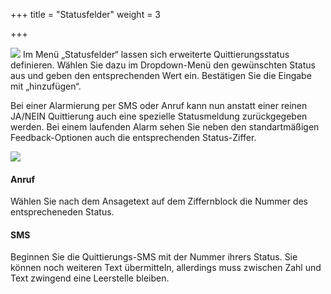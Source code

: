 +++
title = "Statusfelder"
weight = 3

+++



![](/img/admin_statusfelder.png?classes=shadow)
Im Menü „Statusfelder“ lassen sich erweiterte Quittierungsstatus definieren. Wählen Sie dazu im Dropdown-Menü den gewünschten Status aus und geben den entsprechenden Wert ein. Bestätigen Sie die Eingabe mit „hinzufügen“.

Bei einer Alarmierung per SMS oder Anruf kann nun anstatt einer reinen JA/NEIN Quittierung auch eine spezielle Statusmeldung zurückgegeben werden.
Bei einem laufenden Alarm sehen Sie neben den standartmäßigen Feedback-Optionen auch die entsprechenden Status-Ziffer.

![](/img/admin_statusfelder_alarmfeedback.png?classes=shadow)

#### Anruf

Wählen Sie nach dem Ansagetext auf dem Ziffernblock die Nummer des entsprecheneden Status.

#### SMS

Beginnen Sie die Quittierungs-SMS mit der Nummer ihrers Status. Sie können noch weiteren Text übermitteln, allerdings muss zwischen Zahl und Text zwingend eine Leerstelle bleiben.